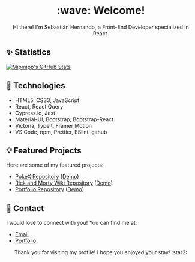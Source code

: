<div align="center">
  <h1>:wave: Welcome!</h1>
  <p>Hi there! I'm Sebastián Hernando, a Front-End Developer specialized in React.</p>
</div>

## :sparkles: Statistics

[![Mipmipp's GitHub Stats](https://github-readme-stats.vercel.app/api?username=Mipmipp&theme=omni&show_icons=true)](https://github.com/Mipmipp/github-readme-stats)

## :rocket: Technologies

- HTML5, CSS3, JavaScript
- React, React Query
- Cypress.io, Jest
- Material-UI, Bootstrap, Bootstrap-React
- Victoria, TypeIt, Framer Motion
- VS Code, npm, Prettier, ESlint, github

## :bulb: Featured Projects

Here are some of my featured projects:

- [PokeX Repository](https://github.com/Mipmipp/pokex) ([Demo](https://pokex-mipmipp.netlify.app/))
- [Rick and Morty Wiki Repository](https://github.com/Mipmipp/rick-and-morty-wiki) ([Demo](https://rickandmortywiki-mipmipp.netlify.app/))
- [Portfolio Repository](https://github.com/Mipmipp/portfolio) ([Demo](https://portfolio-mipmipp.netlify.app/))

## :speech_balloon: Contact

I would love to connect with you! You can find me at:

- [Email](mailto:mailto:imipmipp@gmail.com)
- [Portfolio](https://portfolio-mipmipp.netlify.app/)

<div align="center">
  <p>Thank you for visiting my profile! I hope you enjoyed your stay! :star2:</p>
</div>
